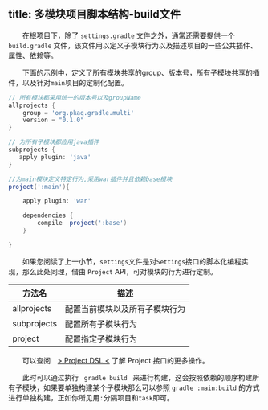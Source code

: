 title: 多模块项目脚本结构-build文件
---

　　在根项目下，除了 `settings.gradle` 文件之外，通常还需要提供一个 `build.gradle` 文件，该文件用以定义子模块行为以及描述项目的一些公共插件、属性、依赖等。
  
　　下面的示例中，定义了所有模块共享的group、版本号，所有子模块共享的插件，以及针对`main`项目的定制化配置。
```groovy
// 所有模块都采用统一的版本号以及groupName
allprojects {
    group = 'org.pkaq.gradle.multi'
    version = "0.1.0"
}

// 为所有子模块都应用java插件
subprojects {
   apply plugin: 'java'
}

//为main模块定义特定行为,采用war插件并且依赖base模块
project(':main'){	

	apply plugin: 'war'

	dependencies {
    	compile  project(':base')
	}

}
```

　　如果您阅读了上一小节，`settings`文件是对`Settings`接口的脚本化编程实现，那么此处同理，借由 `Project` API，可对模块的行为进行定制。
  
| 方法名 | 描述 |
|--------|--------|
|   allprojects     |    配置当前模块以及所有子模块行为    |
|   subprojects     |    配置所有子模块行为    |
|   project     |    配置指定子模块行为    |

　　可以查阅　[> Project DSL <](https://docs.gradle.org/current/dsl/org.gradle.api.Project.html) 了解 Project 接口的更多操作。
  
　　此时可以通过执行  `  gradle build  ` 来进行构建，这会按照依赖的顺序构建所有子模块，如果要单独构建某个子模块那么可以参照 `gradle :main:build` 的方式进行单独构建，正如你所见用`:`分隔项目和`task`即可。